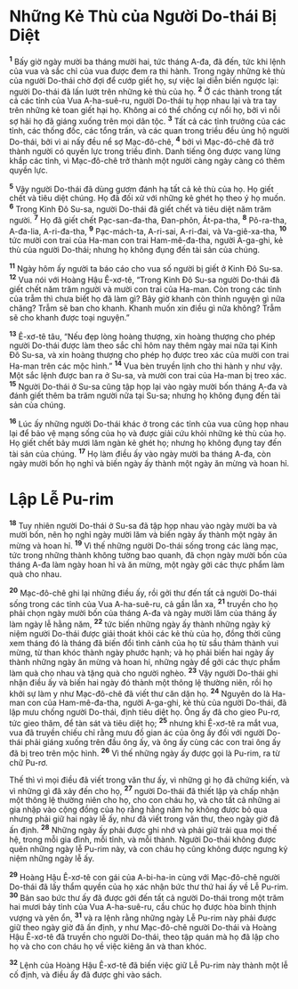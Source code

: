 # Những Kẻ Thù của Người Do-thái Bị Diệt
<sup><b>1</b></sup> Bấy giờ ngày mười ba tháng mười hai, tức tháng A-đa, đã đến, tức khi lệnh của vua và sắc chỉ của vua được đem ra thi hành. Trong ngày những kẻ thù của người Do-thái chờ đợi để cướp giết họ, sự việc lại diễn biến ngược lại: người Do-thái đã lấn lướt trên những kẻ thù của họ. <sup><b>2</b></sup> Ở các thành trong tất cả các tỉnh của Vua A-ha-suê-ru, người Do-thái tụ họp nhau lại và tra tay trên những kẻ toan giết hại họ. Không ai có thể chống cự nổi họ, bởi vì nỗi sợ hãi họ đã giáng xuống trên mọi dân tộc. <sup><b>3</b></sup> Tất cả các tỉnh trưởng của các tỉnh, các thống đốc, các tổng trấn, và các quan trong triều đều ủng hộ người Do-thái, bởi vì ai nấy đều nể sợ Mạc-đô-chê, <sup><b>4</b></sup> bởi vì Mạc-đô-chê đã trở thành người có quyền lực trong triều đình. Danh tiếng ông được vang lừng khắp các tỉnh, vì Mạc-đô-chê trở thành một người càng ngày càng có thêm quyền lực.

<sup><b>5</b></sup> Vậy người Do-thái đã dùng gươm đánh hạ tất cả kẻ thù của họ. Họ giết chết và tiêu diệt chúng. Họ đã đối xử với những kẻ ghét họ theo ý họ muốn. <sup><b>6</b></sup> Trong Kinh Đô Su-sa, người Do-thái đã giết chết và tiêu diệt năm trăm người. <sup><b>7</b></sup> Họ đã giết chết Pạc-san-đa-tha, Đan-phôn, Át-pa-tha, <sup><b>8</b></sup> Pô-ra-tha, A-đa-lia, A-ri-đa-tha, <sup><b>9</b></sup> Pạc-mách-ta, A-ri-sai, A-ri-đai, và Va-giê-xa-tha, <sup><b>10</b></sup> tức mười con trai của Ha-man con trai Ham-mê-đa-tha, người A-ga-ghi, kẻ thù của người Do-thái; nhưng họ không đụng đến tài sản của chúng.

<sup><b>11</b></sup> Ngày hôm ấy người ta báo cáo cho vua số người bị giết ở Kinh Đô Su-sa. <sup><b>12</b></sup> Vua nói với Hoàng Hậu Ê-xơ-tê, “Trong Kinh Đô Su-sa người Do-thái đã giết chết năm trăm người và mười con trai của Ha-man. Còn trong các tỉnh của trẫm thì chưa biết họ đã làm gì? Bây giờ khanh còn thỉnh nguyện gì nữa chăng? Trẫm sẽ ban cho khanh. Khanh muốn xin điều gì nữa không? Trẫm sẽ cho khanh được toại nguyện.”

<sup><b>13</b></sup> Ê-xơ-tê tâu, “Nếu đẹp lòng hoàng thượng, xin hoàng thượng cho phép người Do-thái được làm theo sắc chỉ hôm nay thêm ngày mai nữa tại Kinh Đô Su-sa, và xin hoàng thượng cho phép họ được treo xác của mười con trai Ha-man trên các mộc hình.” <sup><b>14</b></sup> Vua bèn truyền lịnh cho thi hành y như vậy. Một sắc lệnh được ban ra ở Su-sa, và mười con trai của Ha-man bị treo xác. <sup><b>15</b></sup> Người Do-thái ở Su-sa cũng tập họp lại vào ngày mười bốn tháng A-đa và đánh giết thêm ba trăm người nữa tại Su-sa; nhưng họ không đụng đến tài sản của chúng.

<sup><b>16</b></sup> Lúc ấy những người Do-thái khác ở trong các tỉnh của vua cũng họp nhau lại để bảo vệ mạng sống của họ và được giải cứu khỏi những kẻ thù của họ. Họ giết chết bảy mươi lăm ngàn kẻ ghét họ; nhưng họ không đụng tay đến tài sản của chúng. <sup><b>17</b></sup> Họ làm điều ấy vào ngày mười ba tháng A-đa, còn ngày mười bốn họ nghỉ và biến ngày ấy thành một ngày ăn mừng và hoan hỉ.

# Lập Lễ Pu-rim
<sup><b>18</b></sup> Tuy nhiên người Do-thái ở Su-sa đã tập họp nhau vào ngày mười ba và mười bốn, nên họ nghỉ ngày mười lăm và biến ngày ấy thành một ngày ăn mừng và hoan hỉ. <sup><b>19</b></sup> Vì thế những người Do-thái sống trong các làng mạc, tức trong những thành không tường bao quanh, đã chọn ngày mười bốn của tháng A-đa làm ngày hoan hỉ và ăn mừng, một ngày gởi các thực phẩm làm quà cho nhau.

<sup><b>20</b></sup> Mạc-đô-chê ghi lại những điều ấy, rồi gởi thư đến tất cả người Do-thái sống trong các tỉnh của Vua A-ha-suê-ru, cả gần lẫn xa, <sup><b>21</b></sup> truyền cho họ phải chọn ngày mười bốn của tháng A-đa và ngày mười lăm của tháng ấy làm ngày lễ hằng năm, <sup><b>22</b></sup> tức biến những ngày ấy thành những ngày kỷ niệm người Do-thái được giải thoát khỏi các kẻ thù của họ, đồng thời cũng xem tháng đó là tháng đã biến đổi tình cảnh của họ từ sầu thảm thành vui mừng, từ than khóc thành ngày phước hạnh; và họ phải biến hai ngày ấy thành những ngày ăn mừng và hoan hỉ, những ngày để gởi các thực phẩm làm quà cho nhau và tặng quà cho người nghèo. <sup><b>23</b></sup> Vậy người Do-thái ghi nhận điều ấy và biến hai ngày đó thành một thông lệ thường niên, rồi họ khởi sự làm y như Mạc-đô-chê đã viết thư căn dặn họ. <sup><b>24</b></sup> Nguyên do là Ha-man con của Ham-mê-đa-tha, người A-ga-ghi, kẻ thù của người Do-thái, đã lập mưu chống người Do-thái, định tiêu diệt họ. Ông ấy đã cho gieo Pu-rơ, tức gieo thăm, để tàn sát và tiêu diệt họ; <sup><b>25</b></sup> nhưng khi Ê-xơ-tê ra mắt vua, vua đã truyền chiếu chỉ rằng mưu đồ gian ác của ông ấy đối với người Do-thái phải giáng xuống trên đầu ông ấy, và ông ấy cùng các con trai ông ấy đã bị treo trên mộc hình. <sup><b>26</b></sup> Vì thế những ngày ấy được gọi là Pu-rim, ra từ chữ Pu-rơ.

Thế thì vì mọi điều đã viết trong văn thư ấy, vì những gì họ đã chứng kiến, và vì những gì đã xảy đến cho họ, <sup><b>27</b></sup> người Do-thái đã thiết lập và chấp nhận một thông lệ thường niên cho họ, cho con cháu họ, và cho tất cả những ai gia nhập vào cộng đồng của họ rằng hằng năm họ không được bỏ qua nhưng phải giữ hai ngày lễ ấy, như đã viết trong văn thư, theo ngày giờ đã ấn định. <sup><b>28</b></sup> Những ngày ấy phải được ghi nhớ và phải giữ trải qua mọi thế hệ, trong mỗi gia đình, mỗi tỉnh, và mỗi thành. Người Do-thái không được quên những ngày lễ Pu-rim này, và con cháu họ cũng không được ngưng kỷ niệm những ngày lễ ấy.

<sup><b>29</b></sup> Hoàng Hậu Ê-xơ-tê con gái của A-bi-ha-in cùng với Mạc-đô-chê người Do-thái đã lấy thẩm quyền của họ xác nhận bức thư thứ hai ấy về Lễ Pu-rim. <sup><b>30</b></sup> Bản sao bức thư ấy đã được gởi đến tất cả người Do-thái trong một trăm hai mươi bảy tỉnh của Vua A-ha-suê-ru, cầu chúc họ được hòa bình thịnh vượng và yên ổn, <sup><b>31</b></sup> và ra lệnh rằng những ngày Lễ Pu-rim này phải được giữ theo ngày giờ đã ấn định, y như Mạc-đô-chê người Do-thái và Hoàng Hậu Ê-xơ-tê đã truyền cho người Do-thái, theo tập quán mà họ đã lập cho họ và cho con cháu họ về việc kiêng ăn và than khóc.

<sup><b>32</b></sup> Lệnh của Hoàng Hậu Ê-xơ-tê đã biến việc giữ Lễ Pu-rim này thành một lễ cố định, và điều ấy đã được ghi vào sách.